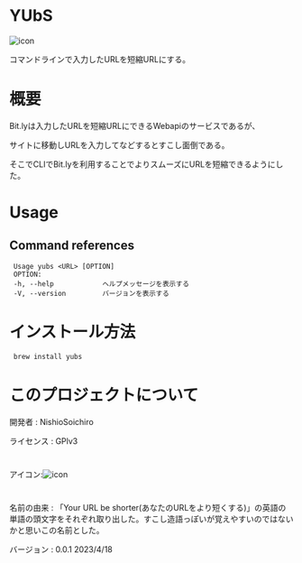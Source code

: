 # YUbS

![icon](https://user-images.githubusercontent.com/130431199/233407174-5a8ccfea-31ae-46b2-acf5-0623100a5691.svg)

コマンドラインで入力したURLを短縮URLにする。

# 概要

Bit.lyは入力したURLを短縮URLにできるWebapiのサービスであるが、

サイトに移動しURLを入力してなどするとすこし面倒である。

そこでCLIでBit.lyを利用することでよりスムーズにURLを短縮できるようにした。

# Usage
## Command references

     Usage yubs <URL> [OPTION]  
     OPTION:  
     -h, --help            ヘルプメッセージを表示する  
     -V, --version         バージョンを表示する

# インストール方法
     brew install yubs 
   
# このプロジェクトについて
開発者 : NishioSoichiro

ライセンス : GPlv3
#
アイコン:![icon](https://user-images.githubusercontent.com/130431199/233407174-5a8ccfea-31ae-46b2-acf5-0623100a5691.svg)
# 
名前の由来 : 「Your URL be shorter(あなたのURLをより短くする)」の英語の単語の頭文字をそれぞれ取り出した。すこし造語っぽいが覚えやすいのではないかと思いこの名前とした。

バージョン : 0.0.1 2023/4/18
  
  


